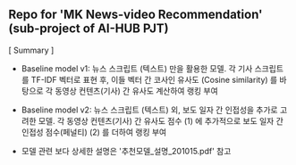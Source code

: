 ## Repo for 'MK News-video Recommendation' (sub-project of AI-HUB PJT)

[ Summary ]
- Baseline model v1: 뉴스 스크립트 (텍스트) 만을 활용한 모델.
 각 기사 스크립트를 TF-IDF 벡터로 표현 후, 이들 벡터 간 코사인 유사도 (Cosine similarity) 를 바탕으로 각 동영상 컨텐츠(기사) 간 유사도 계산하여 랭킹 부여
- Baseline model v2: 뉴스 스크립트 (텍스트) 외, 보도 일자 간 인접성을 추가로 고려한 모델. 
 각 동영상 컨텐츠(기사) 간 유사도 점수 (1) 에 추가적으로 보도 일자 간 인접성 점수(페널티) (2) 를 더하여 랭킹 부여
 
- 모델 관련 보다 상세한 설명은 '추천모델_설명_201015.pdf' 참고
